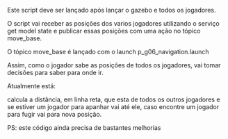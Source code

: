 Este script deve ser lançado após lançar o gazebo e todos os jogadores.

O script vai receber as posições dos varios jogadores utilizando o serviço get model state e publicar essas posições com uma ação no tópico move_base.

O tópico move_base é lançado com o launch p_g06_navigation.launch

Assim, como o jogador sabe as posições de todos os jogadores, vai tomar decisões para saber para onde ir.

Atualmente está:

calcula a distância, em linha reta, que esta de todos os outros jogadores e se estiver um jogador para apanhar vai até ele, caso encontre um jogador para fugir vai para nova posição.


PS: este código ainda precisa de bastantes melhorias